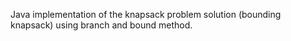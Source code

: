 Java implementation of the knapsack problem solution (bounding knapsack) using branch and bound method.
